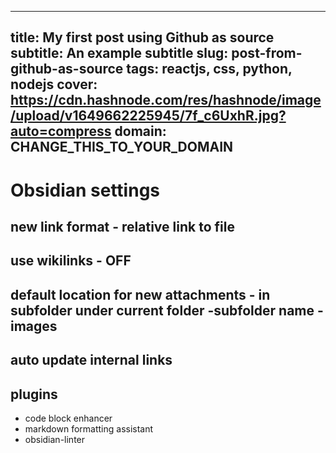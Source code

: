 
---
title: My first post using Github as source
subtitle: An example subtitle
slug: post-from-github-as-source
tags: reactjs, css, python, nodejs
cover: https://cdn.hashnode.com/res/hashnode/image/upload/v1649662225945/7f_c6UxhR.jpg?auto=compress
domain: CHANGE_THIS_TO_YOUR_DOMAIN
---


# Obsidian settings


## new link format - relative link to file

## use wikilinks - OFF

## default location for new attachments - in subfolder under current folder -subfolder name -images

## auto update internal links


## plugins
- code block enhancer
- markdown formatting assistant
- obsidian-linter 